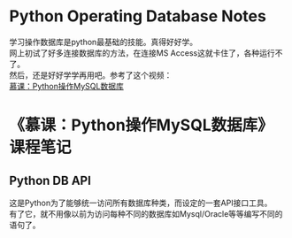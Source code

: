 # Python Operating Database Notes  

学习操作数据库是python最基础的技能。真得好好学。  
网上初试了好多连接数据库的方法，在连接MS Access这就卡住了，各种运行不了。  
然后，还是好好学学再用吧。参考了这个视频：  
[慕课：Python操作MySQL数据库](http://www.imooc.com/learn/475)  

# 《慕课：Python操作MySQL数据库》课程笔记

## Python DB API
这是Python为了能够统一访问所有数据库种类，而设定的一套API接口工具。  
有了它，就不用像以前为访问每种不同的数据库如Mysql/Oracle等等编写不同的语句了。  
